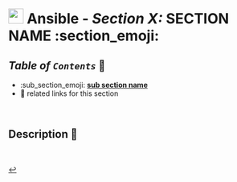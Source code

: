 # <img src="../assets/img/ansible.png" width="30px"> **Ansible** - ***Section X:*** **SECTION NAME** :section_emoji:

## ***Table*** *of* ***`Contents`*** 📜

* :sub_section_emoji: [**sub section name**](sub_section_name/README.md)
* 🔗 related links for this section

<br />


## **Description** 👀




<br />

[↩️](../README.md)
